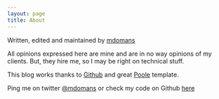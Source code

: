 ```yaml
---
layout: page
title: About
---
```


Written, edited and maintained by [mdomans](http://github.com/mdomans)

All opinions expressed here are mine and are in no way opinions of my clients. But, they hire me, so I may be right on technical stuff.

This blog works thanks to [Github](github.com) and great [Poole](http://getpoole.com) template.

Ping me on twitter [@mdomans](http://twitter.com/mdomans) or check my code on Github [here](http://github.com/mdomans)

